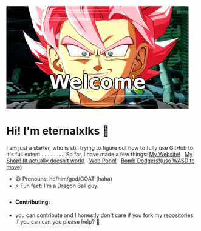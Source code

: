 <img src="https://github.com/eternalxlks/eternalxlks/blob/main/welcoming.png?raw=true" alt="welcoming.png"/>

# Hi! I'm eternalxlks 👋
I am just a starter, who is still trying to figure out how to fully use GitHub to it's full extent................
So far, I have made a few things:
[My Website!](https://eternalxlks.github.io)&nbsp;&nbsp;
[My Shop! (It actually doesn't work)](https://eternalxlks.github.io/EternalShop/)&nbsp;&nbsp;
[Web Pong!](https://eternalxlks.github.io/WebPong/)&nbsp;&nbsp;
[Bomb Dodgers!(use WASD to move)](https://eternalxlks.github.io/BombDodgers/)
- 😄 Pronouns: he/him/god/GOAT (haha)
- ⚡ Fun fact: I'm a Dragon Ball guy. 
- #### Contributing:
- you can contribute and I honestly don't care if you fork my repositories. If you can can you please help? 🙏

